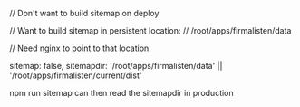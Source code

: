 // Don't want to build sitemap on deploy

// Want to build sitemap in persistent location:
// /root/apps/firmalisten/data

// Need nginx to point to that location

sitemap: false,
sitemapdir: '/root/apps/firmalisten/data' || '/root/apps/firmalisten/current/dist'

npm run sitemap can then read the sitemapdir in production

